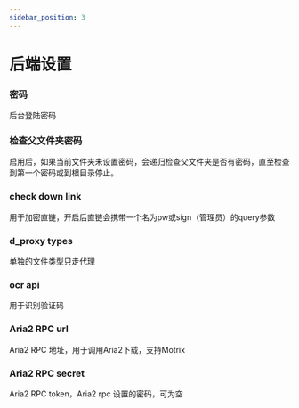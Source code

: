 ```yaml
---
sidebar_position: 3
---
```


# 后端设置

### 密码
后台登陆密码

### 检查父文件夹密码
启用后，如果当前文件夹未设置密码，会递归检查父文件夹是否有密码，直至检查到第一个密码或到根目录停止。

### check down link
用于加密直链，开启后直链会携带一个名为pw或sign（管理员）的query参数

### d_proxy types
单独的文件类型只走代理

### ocr api
用于识别验证码

### Aria2 RPC url
Aria2 RPC 地址，用于调用Aria2下载，支持Motrix

### Aria2 RPC secret
Aria2 RPC token，Aria2 rpc 设置的密码，可为空
